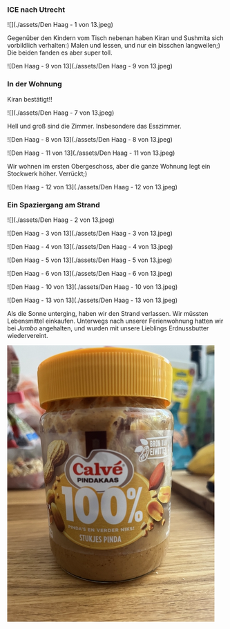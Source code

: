### ICE nach Utrecht

![](./assets/Den Haag - 1 von 13.jpeg)

Gegenüber den Kindern vom Tisch  nebenan haben Kiran und Sushmita sich vorbildlich verhalten:) Malen und lessen, und nur ein bisschen langweilen;) Die beiden fanden es aber super toll.

![Den Haag - 9 von 13](./assets/Den Haag - 9 von 13.jpeg)

### In der Wohnung 

Kiran bestätigt!!

![](./assets/Den Haag - 7 von 13.jpeg)

Hell und groß sind die Zimmer. Insbesondere das Esszimmer.

![Den Haag - 8 von 13](./assets/Den Haag - 8 von 13.jpeg)

![Den Haag - 11 von 13](./assets/Den Haag - 11 von 13.jpeg)

Wir wohnen im ersten Obergeschoss, aber die ganze Wohnung legt ein Stockwerk höher. Verrückt;)

![Den Haag - 12 von 13](./assets/Den Haag - 12 von 13.jpeg)

### Ein Spaziergang am Strand

![](./assets/Den Haag - 2 von 13.jpeg)

![Den Haag - 3 von 13](./assets/Den Haag - 3 von 13.jpeg)

![Den Haag - 4 von 13](./assets/Den Haag - 4 von 13.jpeg)

![Den Haag - 5 von 13](./assets/Den Haag - 5 von 13.jpeg)

![Den Haag - 6 von 13](./assets/Den Haag - 6 von 13.jpeg)

![Den Haag - 10 von 13](./assets/Den Haag - 10 von 13.jpeg)

![Den Haag - 13 von 13](./assets/Den Haag - 13 von 13.jpeg)

Als die Sonne unterging, haben wir den Strand verlassen. Wir müssten Lebensmittel einkaufen. Unterwegs nach unserer Ferienwohnung hatten wir bei *Jumbo* angehalten, und wurden mit unsere Lieblings Erdnussbutter wiedervereint.

 ![calve](./assets/calve.jpeg)